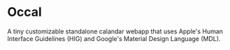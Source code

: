 # Occal
A tiny customizable standalone calandar webapp that uses Apple's Human Interface Guidelines (HIG) and Google's Material Design Language (MDL).
